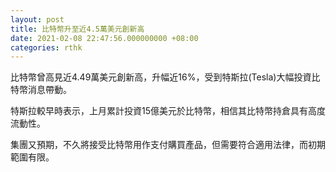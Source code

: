 ```yaml
---
layout: post
title: 比特幣升至近4.5萬美元創新高
date: 2021-02-08 22:47:56.000000000 +08:00
categories: rthk
---
```


比特幣曾高見近4.49萬美元創新高，升幅近16%，受到特斯拉(Tesla)大幅投資比特幣消息帶動。

特斯拉較早時表示，上月累計投資15億美元於比特幣，相信其比特幣持倉具有高度流動性。

集團又預期，不久將接受比特幣用作支付購買產品，但需要符合適用法律，而初期範圍有限。
